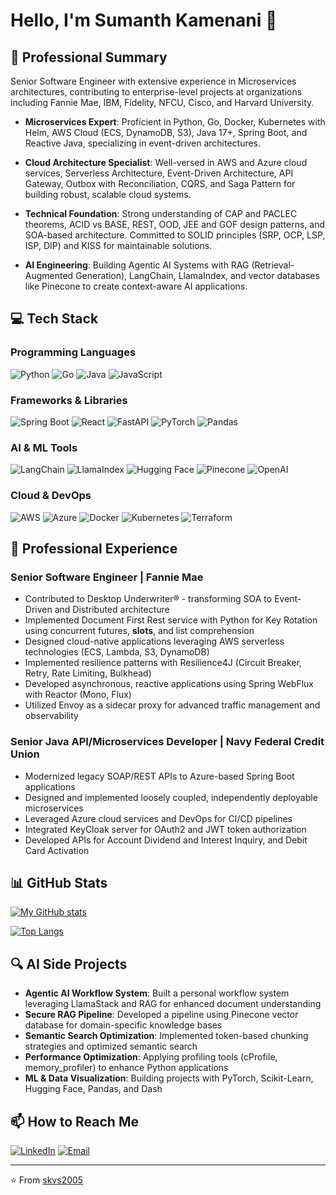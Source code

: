 # Hello, I'm Sumanth Kamenani 👋

## 🚀 Professional Summary

Senior Software Engineer with extensive experience in Microservices architectures, contributing to enterprise-level projects at organizations including Fannie Mae, IBM, Fidelity, NFCU, Cisco, and Harvard University.

- **Microservices Expert**: Proficient in Python, Go, Docker, Kubernetes with Helm, AWS Cloud (ECS, DynamoDB, S3), Java 17+, Spring Boot, and Reactive Java, specializing in event-driven architectures.
  
- **Cloud Architecture Specialist**: Well-versed in AWS and Azure cloud services, Serverless Architecture, Event-Driven Architecture, API Gateway, Outbox with Reconciliation, CQRS, and Saga Pattern for building robust, scalable cloud systems.
  
- **Technical Foundation**: Strong understanding of CAP and PACLEC theorems, ACID vs BASE, REST, OOD, JEE and GOF design patterns, and SOA-based architecture. Committed to SOLID principles (SRP, OCP, LSP, ISP, DIP) and KISS for maintainable solutions.
  
- **AI Engineering**: Building Agentic AI Systems with RAG (Retrieval-Augmented Generation), LangChain, LlamaIndex, and vector databases like Pinecone to create context-aware AI applications.

## 💻 Tech Stack

### Programming Languages
![Python](https://img.shields.io/badge/-Python-3776AB?style=flat-square&logo=Python&logoColor=white)
![Go](https://img.shields.io/badge/-Go-00ADD8?style=flat-square&logo=go&logoColor=white)
![Java](https://img.shields.io/badge/-Java-007396?style=flat-square&logo=java&logoColor=white)
![JavaScript](https://img.shields.io/badge/-JavaScript-F7DF1E?style=flat-square&logo=javascript&logoColor=black)

### Frameworks & Libraries
![Spring Boot](https://img.shields.io/badge/-Spring%20Boot-6DB33F?style=flat-square&logo=spring-boot)
![React](https://img.shields.io/badge/-React-61DAFB?style=flat-square&logo=react&logoColor=black)
![FastAPI](https://img.shields.io/badge/-FastAPI-009688?style=flat-square&logo=fastapi&logoColor=white)
![PyTorch](https://img.shields.io/badge/-PyTorch-EE4C2C?style=flat-square&logo=pytorch&logoColor=white)
![Pandas](https://img.shields.io/badge/-Pandas-150458?style=flat-square&logo=pandas&logoColor=white)

### AI & ML Tools
![LangChain](https://img.shields.io/badge/-LangChain-121212?style=flat-square&logo=chainlink&logoColor=white)
![LlamaIndex](https://img.shields.io/badge/-LlamaIndex-FF9A00?style=flat-square&logo=data:image/svg+xml;base64,PHN2ZyB4bWxucz0iaHR0cDovL3d3dy53My5vcmcvMjAwMC9zdmciIHdpZHRoPSIyNCIgaGVpZ2h0PSIyNCIgdmlld0JveD0iMCAwIDI0IDI0Ij48cGF0aCBmaWxsPSIjRkZGRkZGIiBkPSJNMjIgMTFhMTAgMTAgMCAwIDEtMTAgMTBBMTAgMTAgMCAwIDEgMiAxMUExMCAxMCAwIDAgMSAxMiAxYTEwIDEwIDAgMCAxIDEwIDEweiIvPjwvc3ZnPg==)
![Hugging Face](https://img.shields.io/badge/-Hugging%20Face-FFD21E?style=flat-square&logo=huggingface&logoColor=black)
![Pinecone](https://img.shields.io/badge/-Pinecone-000000?style=flat-square&logo=data:image/svg+xml;base64,PHN2ZyB4bWxucz0iaHR0cDovL3d3dy53My5vcmcvMjAwMC9zdmciIHdpZHRoPSIyNCIgaGVpZ2h0PSIyNCIgdmlld0JveD0iMCAwIDI0IDI0Ij48cGF0aCBmaWxsPSIjRkZGRkZGIiBkPSJNMjIgMTFhMTAgMTAgMCAwIDEtMTAgMTBBMTAgMTAgMCAwIDEgMiAxMUExMCAxMCAwIDAgMSAxMiAxYTEwIDEwIDAgMCAxIDEwIDEweiIvPjwvc3ZnPg==)
![OpenAI](https://img.shields.io/badge/-OpenAI-412991?style=flat-square&logo=openai&logoColor=white)

### Cloud & DevOps
![AWS](https://img.shields.io/badge/-AWS-232F3E?style=flat-square&logo=amazon-aws)
![Azure](https://img.shields.io/badge/-Azure-0089D6?style=flat-square&logo=microsoft-azure&logoColor=white)
![Docker](https://img.shields.io/badge/-Docker-2496ED?style=flat-square&logo=docker&logoColor=white)
![Kubernetes](https://img.shields.io/badge/-Kubernetes-326CE5?style=flat-square&logo=kubernetes&logoColor=white)
![Terraform](https://img.shields.io/badge/-Terraform-7B42BC?style=flat-square&logo=terraform&logoColor=white)

## 🌟 Professional Experience

### Senior Software Engineer | Fannie Mae
- Contributed to Desktop Underwriter® - transforming SOA to Event-Driven and Distributed architecture
- Implemented Document First Rest service with Python for Key Rotation using concurrent futures, __slots__, and list comprehension
- Designed cloud-native applications leveraging AWS serverless technologies (ECS, Lambda, S3, DynamoDB)
- Implemented resilience patterns with Resilience4J (Circuit Breaker, Retry, Rate Limiting, Bulkhead)
- Developed asynchronous, reactive applications using Spring WebFlux with Reactor (Mono, Flux)
- Utilized Envoy as a sidecar proxy for advanced traffic management and observability

### Senior Java API/Microservices Developer | Navy Federal Credit Union
- Modernized legacy SOAP/REST APIs to Azure-based Spring Boot applications
- Designed and implemented loosely coupled, independently deployable microservices
- Leveraged Azure cloud services and DevOps for CI/CD pipelines
- Integrated KeyCloak server for OAuth2 and JWT token authorization
- Developed APIs for Account Dividend and Interest Inquiry, and Debit Card Activation

## 📊 GitHub Stats

[![My GitHub stats](https://github-readme-stats.vercel.app/api?username=skvs2005&show_icons=true&theme=radical)](https://github.com/skvs2005)

[![Top Langs](https://github-readme-stats.vercel.app/api/top-langs/?username=skvs2005&layout=compact&theme=radical)](https://github.com/skvs2005)

## 🔍 AI Side Projects

- **Agentic AI Workflow System**: Built a personal workflow system leveraging LlamaStack and RAG for enhanced document understanding
- **Secure RAG Pipeline**: Developed a pipeline using Pinecone vector database for domain-specific knowledge bases
- **Semantic Search Optimization**: Implemented token-based chunking strategies and optimized semantic search
- **Performance Optimization**: Applying profiling tools (cProfile, memory_profiler) to enhance Python applications
- **ML & Data Visualization**: Building projects with PyTorch, Scikit-Learn, Hugging Face, Pandas, and Dash

## 📫 How to Reach Me

[![LinkedIn](https://img.shields.io/badge/-LinkedIn-0077B5?style=flat-square&logo=linkedin)](https://www.linkedin.com/in/kamenani/)
[![Email](https://img.shields.io/badge/-Email-D14836?style=flat-square&logo=gmail&logoColor=white)](mailto:your.skjobs777@gmail.com)

---

⭐️ From [skvs2005](https://github.com/skvs2005)
